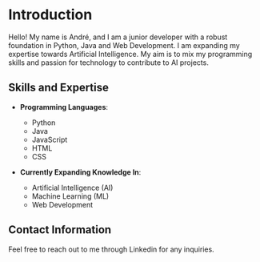 # Introduction

Hello! My name is André, and I am a junior developer with a robust foundation in Python, Java and Web Development. I am expanding my expertise towards Artificial Intelligence. My aim is to mix my programming skills and passion for technology to contribute to AI projects.

## Skills and Expertise

- **Programming Languages**: 
  - Python
  - Java
  - JavaScript
  - HTML
  - CSS

- **Currently Expanding Knowledge In**: 
  - Artificial Intelligence (AI)
  - Machine Learning (ML)
  - Web Development


## Contact Information

Feel free to reach out to me through Linkedin for any inquiries.
